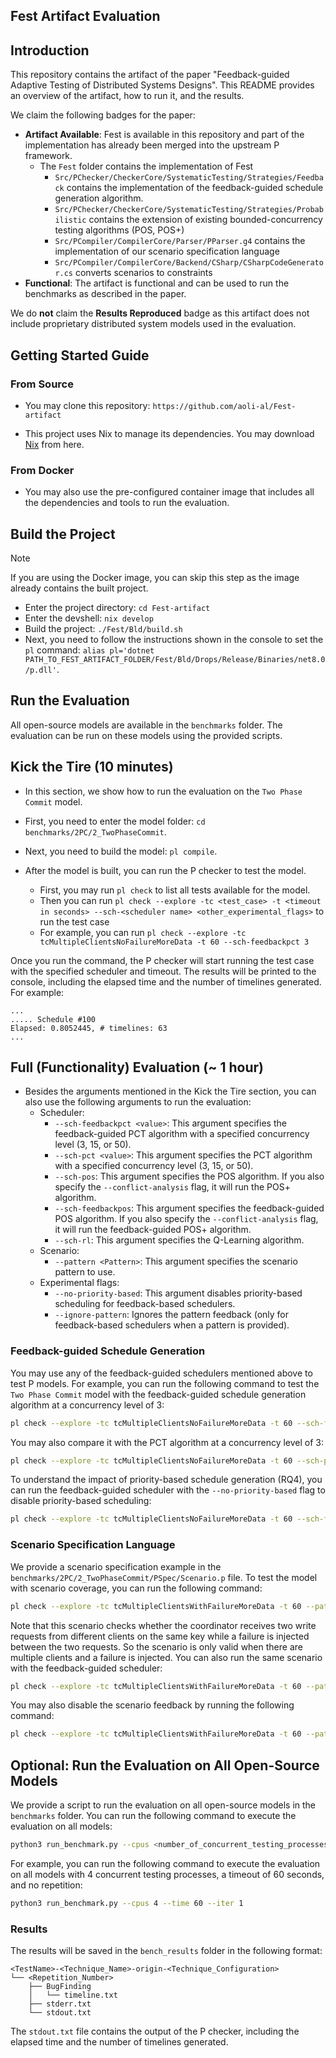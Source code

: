 ## Fest Artifact Evaluation

## Introduction

This repository contains the artifact of the paper "Feedback-guided Adaptive Testing of Distributed Systems Designs". This README provides an overview of the artifact, how to run it, and the results.

We claim the following badges for the paper: 

- **Artifact Available**: Fest is available in this repository and part of the implementation has already been merged into the upstream P framework.
    - The `Fest` folder contains the implementation of Fest
        - `Src/PChecker/CheckerCore/SystematicTesting/Strategies/Feedback` contains the implementation of the feedback-guided schedule generation algorithm.
        - `Src/PChecker/CheckerCore/SystematicTesting/Strategies/Probabilistic` contains the extension of existing bounded-concurrency testing algorithms (POS, POS+)
        - `Src/PCompiler/CompilerCore/Parser/PParser.g4` contains the implementation of our scenario specification language
        - `Src/PCompiler/CompilerCore/Backend/CSharp/CSharpCodeGenerator.cs` converts scenarios to constraints
- **Functional**: The artifact is functional and can be used to run the benchmarks as described in the paper.

We do **not** claim the **Results Reproduced** badge as this artifact does not include proprietary distributed system models used in the evaluation.


## Getting Started Guide

### From Source

- You may clone this repository: `https://github.com/aoli-al/Fest-artifact`

- This project uses Nix to manage its dependencies. You may download [Nix](https://nixos.org/download.html) from here.

### From Docker

- You may also use the pre-configured container image that includes all the dependencies and tools to run the evaluation.


## Build the Project

> [!NOTE]  
> If you are using the Docker image, you can skip this step as the image already contains the built project.

- Enter the project directory: `cd Fest-artifact`
- Enter the devshell: `nix develop`
- Build the project: `./Fest/Bld/build.sh`
- Next, you need to follow the instructions shown in the console to set the `pl` command: `alias pl='dotnet PATH_TO_FEST_ARTIFACT_FOLDER/Fest/Bld/Drops/Release/Binaries/net8.0/p.dll'`.

## Run the Evaluation

All open-source models are available in the `benchmarks` folder. The evaluation can be run on these models using the provided scripts.

## Kick the Tire (10 minutes)

- In this section, we show how to run the evaluation on the `Two Phase Commit` model.

- First, you need to enter the model folder: `cd benchmarks/2PC/2_TwoPhaseCommit`.
- Next, you need to build the model: `pl compile`.
- After the model is built, you can run the P checker to test the model.
    - First, you may run `pl check` to list all tests available for the model.
    - Then you can run `pl check --explore -tc <test_case> -t <timeout in seconds> --sch-<scheduler name> <other_experimental_flags>` to run the test case 
    - For example, you can run `pl check --explore -tc tcMultipleClientsNoFailureMoreData -t 60 --sch-feedbackpct 3`

Once you run the command, the P checker will start running the test case with the specified scheduler and timeout. The results will be printed to the console, including the elapsed time and the number of timelines generated. For example:

```
...
..... Schedule #100
Elapsed: 0.8052445, # timelines: 63
...
```

## Full (Functionality) Evaluation (~ 1 hour)

- Besides the arguments mentioned in the Kick the Tire section, you can also use the following arguments to run the evaluation:
    - Scheduler: 
        - `--sch-feedbackpct <value>`: This argument specifies the feedback-guided PCT algorithm with a specified concurrency level (3, 15, or 50).
        - `--sch-pct <value>`: This argument specifies the PCT algorithm with a specified concurrency level (3, 15, or 50).
        - `--sch-pos`: This argument specifies the POS algorithm. If you also specify the `--conflict-analysis` flag, it will run the POS+ algorithm.
        - `--sch-feedbackpos`: This argument specifies the feedback-guided POS algorithm. If you also specify the `--conflict-analysis` flag, it will run the feedback-guided POS+ algorithm.
        - `--sch-rl`: This argument specifies the Q-Learning algorithm.
    - Scenario:
        - `--pattern <Pattern>`: This argument specifies the scenario pattern to use.
    - Experimental flags:
        - `--no-priority-based`: This argument disables priority-based scheduling for feedback-based schedulers.
        - `--ignore-pattern`: Ignores the pattern feedback (only for feedback-based schedulers when a pattern is provided).


### Feedback-guided Schedule Generation 

You may use any of the feedback-guided schedulers mentioned above to test P models. For example, you can run the following command to test the `Two Phase Commit` model with the feedback-guided schedule generation algorithm at a concurrency level of 3:

```bash
pl check --explore -tc tcMultipleClientsNoFailureMoreData -t 60 --sch-feedbackpct 3
```

You may also compare it with the PCT algorithm at a concurrency level of 3:

```bash
pl check --explore -tc tcMultipleClientsNoFailureMoreData -t 60 --sch-pct 3
```

To understand the impact of priority-based schedule generation (RQ4), you can run the feedback-guided scheduler with the `--no-priority-based` flag to disable priority-based scheduling:

```bash
pl check --explore -tc tcMultipleClientsNoFailureMoreData -t 60 --sch-feedbackpct 3 --no-priority-based
```

### Scenario Specification Language

We provide a scenario specification example in the `benchmarks/2PC/2_TwoPhaseCommit/PSpec/Scenario.p` file. To test the model with scenario coverage, you can run the following command:

```bash
pl check --explore -tc tcMultipleClientsWithFailureMoreData -t 60 --pattern ConcurrentWriteThenRead
```

Note that this scenario checks whether the coordinator receives two write requests from different clients on the same key while a failure is injected between the two requests. So the scenario is only valid when there are multiple clients and a failure is injected. You can also run the same scenario with the feedback-guided scheduler:

```bash
pl check --explore -tc tcMultipleClientsWithFailureMoreData -t 60 --pattern ConcurrentWriteThenRead --sch-feedbackpct 3
```
You may also disable the scenario feedback by running the following command:

```bash
pl check --explore -tc tcMultipleClientsWithFailureMoreData -t 60 --pattern ConcurrentWriteThenRead --sch-feedbackpct 3 --ignore-pattern
```

## Optional: Run the Evaluation on All Open-Source Models

We provide a script to run the evaluation on all open-source models in the `benchmarks` folder. You can run the following command to execute the evaluation on all models:

```bash
python3 run_benchmark.py --cpus <number_of_concurrent_testing_processes> --time <timeout_in_seconds> --iter <number_of_repetitions>
```

For example, you can run the following command to execute the evaluation on all models with 4 concurrent testing processes, a timeout of 60 seconds, and no repetition:

```bash
python3 run_benchmark.py --cpus 4 --time 60 --iter 1
```

### Results

The results will be saved in the `bench_results` folder in the following format:

```
<TestName>-<Technique_Name>-origin-<Technique_Configuration>
└── <Repetition_Number>
    ├── BugFinding
    │   └── timeline.txt
    ├── stderr.txt
    └── stdout.txt
```

The `stdout.txt` file contains the output of the P checker, including the elapsed time and the number of timelines generated. 


